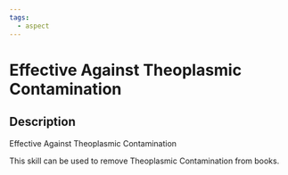 ```yaml
---
tags:
  - aspect
---
```


# Effective Against Theoplasmic Contamination

## Description
Effective Against Theoplasmic Contamination

This skill can be used to remove Theoplasmic Contamination from books.